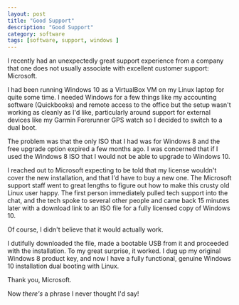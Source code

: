 ```yaml
---
layout: post
title: "Good Support"
description: "Good Support"
category: software
tags: [software, support, windows ]
---
```


I recently had an unexpectedly great support experience from a company that one does not usually associate with excellent customer support: Microsoft.

I had been running Windows 10 as a VirtualBox VM on my Linux laptop for quite some time. I needed Windows for a few things like my accounting software (Quickbooks) and remote access to the office but the setup wasn't working as cleanly as I'd like, particularly around support for external devices like my Garmin Forerunner GPS watch so I decided to switch to a dual boot.

The problem was that the only ISO that I had was for Windows 8 and the free upgrade option expired a few months ago. I was concerned that if I used the Windows 8 ISO that I would not be able to upgrade to Windows 10.

I reached out to Microsoft expecting to be told that my license wouldn't cover the new installation, and that I'd have to buy a new one. The Microsoft support staff went to great lengths to figure out how to make this crusty old Linux user happy. The first person immediately pulled tech support into the chat, and the tech spoke to several other people and came back 15 minutes later with a download link to an ISO file for a fully licensed copy of Windows 10.

Of course, I didn't believe that it would actually work.

I dutifully downloaded the file, made a bootable USB from it and proceeded with the installation.  To my great surprise, it worked. I dug up my original Windows 8 product key, and now I have a fully functional, genuine Windows 10 installation dual booting with Linux.

Thank you, Microsoft.

Now _there's_ a phrase I never thought I'd say!
